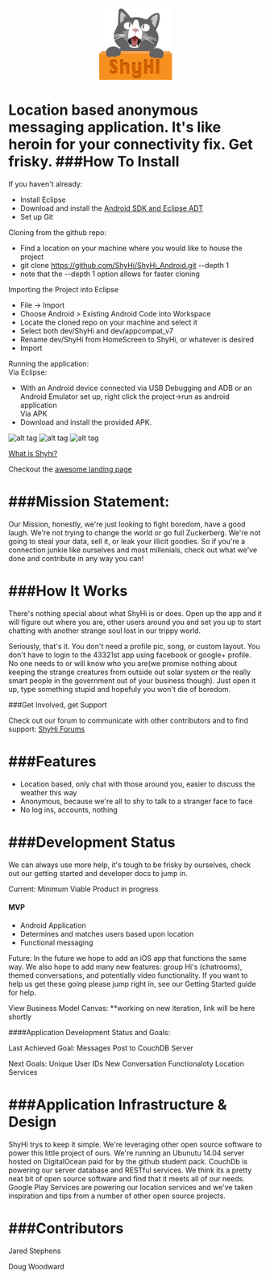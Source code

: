 <p align="center">
  <img src="/misc/shyhi_logo.png"/>
</p>

Location based anonymous messaging application. It's like heroin for your connectivity fix. Get frisky.
###How To Install
================
If you haven't already:
* Install Eclipse
* Download and install the [Android SDK and Eclipse ADT](https://developer.android.com/sdk/index.html?hl=i#download)
* Set up Git

Cloning from the github repo:
* Find a location on your machine where you would like to house the project
* git clone https://github.com/ShyHi/ShyHi_Android.git --depth 1
* note that the --depth 1 option allows for faster cloning

Importing the Project into Eclipse
  * File -> Import
  * Choose Android > Existing Android Code into Workspace 
  * Locate the cloned repo on your machine and select it
  * Select both dev/ShyHi and dev/appcompat_v7
  * Rename dev/ShyHi from HomeScreen to ShyHi, or whatever is desired
  * Import

Running the application:<br>
Via Eclipse:<br>
  * With an Android device connected via USB Debugging and ADB or an Android Emulator set up, right click the project->run as android application <br>
Via APK <br>
  * Download and install the provided APK.


![alt tag](https://raw.github.com/rugggg/ShyHi/master/misc/shyHi1.png)
![alt tag](https://raw.github.com/rugggg/ShyHi/master/misc/shyHi2.png)
![alt tag](https://raw.githubusercontent.com/rugggg/ShyHi/master/misc/shyHi3.png)

[What is Shyhi?](http://youtu.be/poksBjqQLPg)

Checkout the [awesome landing page](http://chapmancpsc370.github.io/ShyHi/)

###Mission Statement: 
=====
Our Mission, honestly, we're just looking to fight boredom, have a good laugh. We're not trying to change the world or go full Zuckerberg. We're not going to steal your data, sell it, or leak your illicit goodies. So if you're a connection junkie like ourselves and most millenials, check out what we've done and contribute in any way you can!

###How It Works
============ 

There's nothing special about what ShyHi is or does. Open up the app and it will figure out where you are, 
other users around you and set you up to start chatting with another strange soul lost in our trippy world.

Seriously, that's it. You don't need a profile pic, song, or custom layout. You don't have to login to the
43321st app using facebook or google+ profile. No one needs to or will know who you are(we promise nothing
about keeping the strange creatures from outside out solar system or the really smart people in the government 
out of your business though). Just open it up, type something stupid and hopefuly you won't die of boredom.

###Get Involved, get Support

Check out our forum to communicate with other contributors and to find support: <a href="http://shihi.yuku.com">ShyHi Forums</a>


###Features
========
* Location based, only chat with those around you, easier to discuss the weather this way
* Anonymous, because we're all to shy to talk to a stranger face to face
* No log ins, accounts, nothing


###Development Status
==================

We can always use more help, it's tough to be frisky by ourselves, check out our getting started and developer docs to jump in.

Current: Minimum Viable Product in progress
#### MVP 
* Android Application
* Determines and matches users based upon location
* Functional messaging



Future: In the future we hope to add an iOS app that functions the same way. We also hope to add 
many new features: group Hi's (chatrooms), themed conversations, and potentially video 
functionality. If you want to help us get these going please jump right in, see our Getting Started guide for help.


View Business Model Canvas: **working on new iteration, link will be here shortly

####Application Development Status and Goals:

Last Achieved Goal: Messages Post to CouchDB Server

Next Goals: Unique User IDs
            New Conversation Functionaloty
            Location Services


###Application Infrastructure & Design
===================================

ShyHi trys to keep it simple. We're leveraging other open source software to power this little project of ours. We're running an Ubunutu 14.04 server hosted on DigitalOcean paid for by the github student pack. CouchDb is powering our server database and RESTful services. We think its a pretty neat bit of
open source software and find that it meets all of our needs. Google Play Services are powering  our location services and we've taken inspiration and tips from a number of other open source projects.

###Contributors
============
Jared Stephens

Doug Woodward

